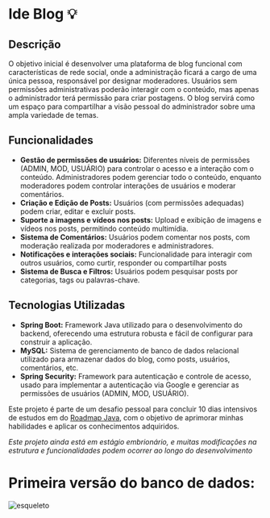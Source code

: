 # Ide Blog 💡

## Descrição
O objetivo inicial é desenvolver uma plataforma de blog funcional com características de rede social, onde a administração ficará a cargo de uma única pessoa, responsável por designar moderadores. Usuários sem permissões administrativas poderão interagir com o conteúdo, mas apenas o administrador terá permissão para criar postagens. O blog servirá como um espaço para compartilhar a visão pessoal do administrador sobre uma ampla variedade de temas.

## Funcionalidades

- **Gestão de permissões de usuários:** Diferentes níveis de permissões (ADMIN, MOD, USUÁRIO) para controlar o acesso e a interação com o conteúdo. Administradores podem gerenciar todo o conteúdo, enquanto moderadores podem controlar interações de usuários e moderar comentários.
- **Criação e Edição de Posts:** Usuários (com permissões adequadas) podem criar, editar e excluir posts.
- **Suporte a imagens e vídeos nos posts:** Upload e exibição de imagens e vídeos nos posts, permitindo conteúdo multimídia.
- **Sistema de Comentários:** Usuários podem comentar nos posts, com moderação realizada por moderadores e administradores.
- **Notificações e interações sociais:** Funcionalidade para interagir com outros usuários, como curtir, responder ou compartilhar posts
- **Sistema de Busca e Filtros:** Usuários podem pesquisar posts por categorias, tags ou palavras-chave.

## Tecnologias Utilizadas

- **Spring Boot:** Framework Java utilizado para o desenvolvimento do backend, oferecendo uma estrutura robusta e fácil de configurar para construir a aplicação.
- **MySQL:** Sistema de gerenciamento de banco de dados relacional utilizado para armazenar dados do blog, como posts, usuários, comentários, etc.
- **Spring Security:** Framework para autenticação e controle de acesso, usado para implementar a autenticação via Google e gerenciar as permissões de usuários (ADMIN, MOD, USUÁRIO).

 Este projeto é parte de um desafio pessoal para concluir 10 dias intensivos de estudos em do [Roadmap Java](https://github.com/WesRush/Roadmap), com o objetivo de aprimorar minhas habilidades e aplicar os conhecimentos adquiridos.

_Este projeto ainda está em estágio embrionário, e muitas modificações na estrutura e funcionalidades podem ocorrer ao longo do desenvolvimento_

# Primeira versão do banco de dados:
![esqueleto](https://github.com/user-attachments/assets/ea608de3-6f6e-4f9e-8a0b-66fad74ae4a0)


